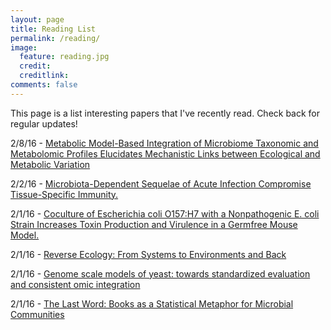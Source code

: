 ```yaml
---
layout: page
title: Reading List
permalink: /reading/
image:
  feature: reading.jpg
  credit: 
  creditlink: 
comments: false
---
```


This page is a list interesting papers that I've recently read.  Check back for regular updates!

2/8/16 - [Metabolic Model-Based Integration of Microbiome Taxonomic and Metabolomic Profiles Elucidates Mechanistic Links between Ecological and Metabolic Variation](http://elbo.gs.washington.edu/pub/metamod_neocker_msystems.pdf)

2/2/16 - [Microbiota-Dependent Sequelae of Acute Infection Compromise Tissue-Specific Immunity.](http://www.ncbi.nlm.nih.gov/pubmed/26451485)

2/1/16 - [Coculture of Escherichia coli O157:H7 with a Nonpathogenic E. coli Strain Increases Toxin Production and Virulence in a Germfree Mouse Model.](http://www.ncbi.nlm.nih.gov/pubmed/26259815)

2/1/16 - [Reverse Ecology: From Systems to Environments and Back](http://elbo.gs.washington.edu/pub/re_levy_aemb.pdf)

2/1/16 - [Genome scale models of yeast: towards standardized evaluation and consistent omic integration](http://pubs.rsc.org/en/content/articlepdf/2015/ib/c5ib00083a)

2/1/16 - [The Last Word: Books as a Statistical Metaphor for Microbial Communities](http://handelsmanlab.sites.yale.edu/sites/default/files/LastWord.pdf)